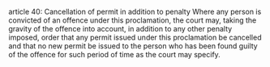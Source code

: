 article 40: Cancellation of permit in addition to penalty
Where any person is convicted of an offence under this proclamation, the court may, taking the gravity of the offence into account, in addition to any other penalty imposed, order that any permit issued under this proclamation be cancelled and that no new permit be issued to the person who has been found guilty of the offence for such period of time as the court may specify.
<ul>
</ul>